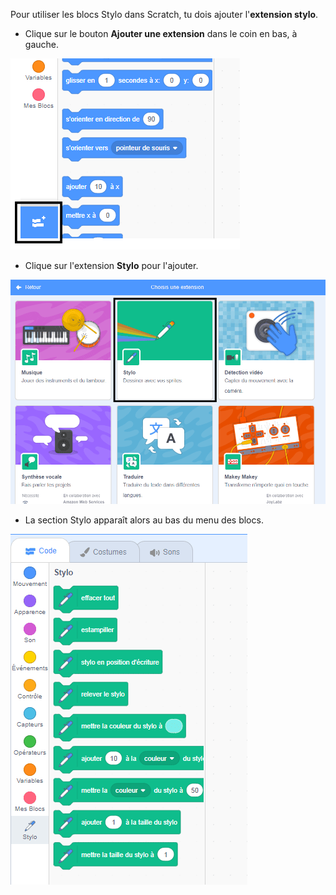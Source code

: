 Pour utiliser les blocs Stylo dans Scratch, tu dois ajouter l'**extension stylo**.

+ Clique sur le bouton **Ajouter une extension** dans le coin en bas, à gauche.

![bouton ajouter une extension en surbrillance](images/add-extension-annotated.png)

+ Clique sur l'extension **Stylo** pour l'ajouter.

![extension stylo en surbrillance](images/click-pen-annotated.png)

+ La section Stylo apparaît alors au bas du menu des blocs.

![blocs d'extension de stylo](images/pen-extension-blocks.png)